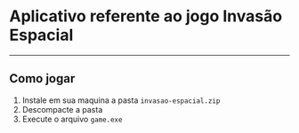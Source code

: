 # Aplicativo referente ao jogo Invasão Espacial
---
## Como jogar
1. Instale em sua maquina a pasta ```invasao-espacial.zip```
2. Descompacte a pasta
3. Execute o arquivo ```game.exe``` 
